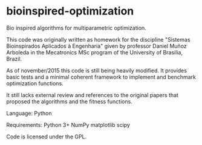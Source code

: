 # bioinspired-optimization
Bio inspired algorithms for multiparametric optimization.

This code was originally written as homework for the discipline "Sistemas Bioinspirados Aplicados à Engenharia" given by professor Daniel Muñoz Arboleda in the Mecatronics MSc program of the University of Brasilia, Brazil.

As of november/2015 this code is still being heavily modified. It provides basic tests and a minimal coherent framework to implement and benchmark optimization functions.

It still lacks external review and references to the original papers that proposed the algorithms and the fitness functions.

Language: Python

Requirements:
  Python 3+
  NumPy
  matplotlib
  scipy

Code is licensed under the GPL.
